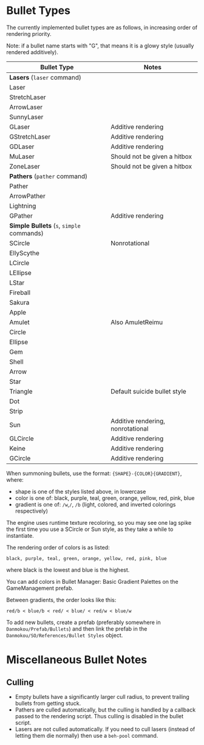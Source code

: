 # Bullet Types

The currently implemented bullet types are as follows, in increasing order of rendering priority.

Note: if a bullet name starts with "G", that means it is a glowy style (usually rendered additively).

| Bullet Type                                 | Notes                             |
| ------------------------------------------- | --------------------------------- |
| **Lasers** (`laser` command)                |                                   |
| Laser                                       |                                   |
| StretchLaser                                |                                   |
| ArrowLaser                                  |                                   |
| SunnyLaser                                  |                                   |
| GLaser                                      | Additive rendering                |
| GStretchLaser                               | Additive rendering                |
| GDLaser                                     | Additive rendering                |
| MuLaser                                     | Should not be given a hitbox      |
| ZoneLaser                                   | Should not be given a hitbox      |
| **Pathers** (`pather` command)              |                                   |
| Pather                                      |                                   |
| ArrowPather                                 |                                   |
| Lightning                                   |                                   |
| GPather                                     | Additive rendering                |
| **Simple Bullets** (`s`, `simple` commands) |                                   |
| SCircle                                     | Nonrotational                     |
| EllyScythe                                  |                                   |
| LCircle                                     |                                   |
| LEllipse                                    |                                   |
| LStar                                       |                                   |
| Fireball                                    |                                   |
| Sakura                                      |                                   |
| Apple                                       |                                   |
| Amulet                                      | Also AmuletReimu                  |
| Circle                                      |                                   |
| Ellipse                                     |                                   |
| Gem                                         |                                   |
| Shell                                       |                                   |
| Arrow                                       |                                   |
| Star                                        |                                   |
| Triangle                                    | Default suicide bullet style      |
| Dot                                         |                                   |
| Strip                                       |                                   |
| Sun                                         | Additive rendering, nonrotational |
| GLCircle                                    | Additive rendering                |
| Keine                                       | Additive rendering                |
| GCircle                                     | Additive rendering                |

When summoning bullets, use the format: `{SHAPE}-{COLOR}{GRADIENT}`, where:

- shape is one of the styles listed above, in lowercase
- color is one of: black, purple, teal, green, orange, yellow, red, pink, blue
- gradient is one of: `/w`,`/`, `/b` (light, colored, and inverted colorings respectively)

The engine uses runtime texture recoloring, so you may see one lag spike the first time you use a SCircle or Sun style, as they take a while to instantiate.

The rendering order of colors is as listed: 

`black, purple, teal, green, orange, yellow, red, pink, blue`

where black is the lowest and blue is the highest.

You can add colors in Bullet Manager: Basic Gradient Palettes on the GameManagement prefab. 

Between gradients, the order looks like this:

`red/b < blue/b < red/ < blue/ < red/w < blue/w`

To add new bullets, create a prefab (preferably somewhere in `Danmokou/Prefab/Bullets`) and then link the prefab in the `Danmokou/SO/References/Bullet Styles` object. 

# Miscellaneous Bullet Notes

## Culling

- Empty bullets have a significantly larger cull radius, to prevent trailing bullets from getting stuck.
- Pathers are culled automatically, but the culling is handled by a callback passed to the rendering script. Thus culling is disabled in the bullet script.
- Lasers are not culled automatically. If you need to cull lasers (instead of letting them die normally) then use a `beh-pool` command.


